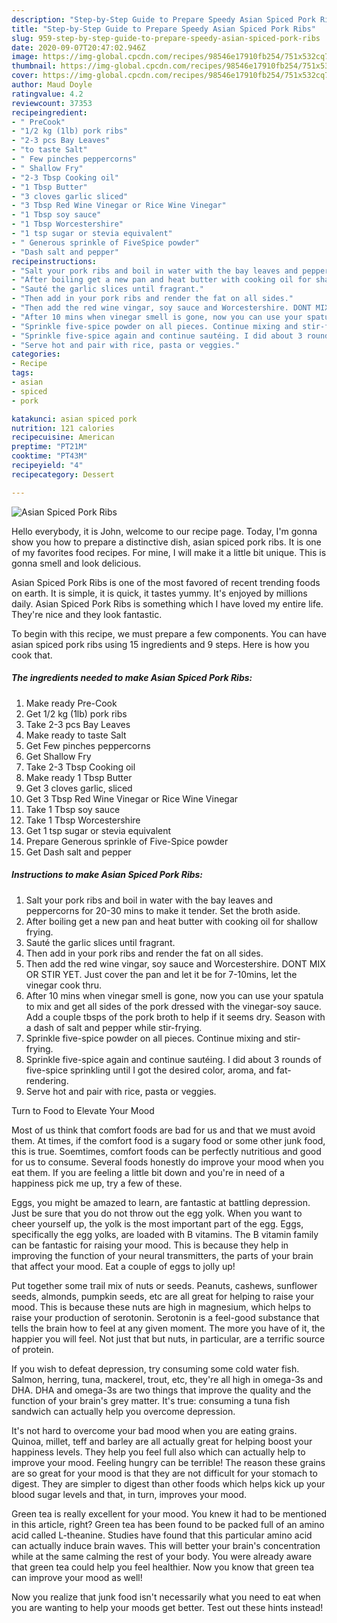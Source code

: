 ```yaml
---
description: "Step-by-Step Guide to Prepare Speedy Asian Spiced Pork Ribs"
title: "Step-by-Step Guide to Prepare Speedy Asian Spiced Pork Ribs"
slug: 959-step-by-step-guide-to-prepare-speedy-asian-spiced-pork-ribs
date: 2020-09-07T20:47:02.946Z
image: https://img-global.cpcdn.com/recipes/98546e17910fb254/751x532cq70/asian-spiced-pork-ribs-recipe-main-photo.jpg
thumbnail: https://img-global.cpcdn.com/recipes/98546e17910fb254/751x532cq70/asian-spiced-pork-ribs-recipe-main-photo.jpg
cover: https://img-global.cpcdn.com/recipes/98546e17910fb254/751x532cq70/asian-spiced-pork-ribs-recipe-main-photo.jpg
author: Maud Doyle
ratingvalue: 4.2
reviewcount: 37353
recipeingredient:
- " PreCook"
- "1/2 kg (1lb) pork ribs"
- "2-3 pcs Bay Leaves"
- "to taste Salt"
- " Few pinches peppercorns"
- " Shallow Fry"
- "2-3 Tbsp Cooking oil"
- "1 Tbsp Butter"
- "3 cloves garlic sliced"
- "3 Tbsp Red Wine Vinegar or Rice Wine Vinegar"
- "1 Tbsp soy sauce"
- "1 Tbsp Worcestershire"
- "1 tsp sugar or stevia equivalent"
- " Generous sprinkle of FiveSpice powder"
- "Dash salt and pepper"
recipeinstructions:
- "Salt your pork ribs and boil in water with the bay leaves and peppercorns for 20-30 mins to make it tender. Set the broth aside."
- "After boiling get a new pan and heat butter with cooking oil for shallow frying."
- "Sauté the garlic slices until fragrant."
- "Then add in your pork ribs and render the fat on all sides."
- "Then add the red wine vingar, soy sauce and Worcestershire. DONT MIX OR STIR YET. Just cover the pan and let it be for 7-10mins, let the vinegar cook thru."
- "After 10 mins when vinegar smell is gone, now you can use your spatula to mix and get all sides of the pork dressed with the vinegar-soy sauce. Add a couple tbsps of the pork broth to help if it seems dry. Season with a dash of salt and pepper while stir-frying."
- "Sprinkle five-spice powder on all pieces. Continue mixing and stir-frying."
- "Sprinkle five-spice again and continue sautéing. I did about 3 rounds of five-spice sprinkling until I got the desired color, aroma, and fat-rendering."
- "Serve hot and pair with rice, pasta or veggies."
categories:
- Recipe
tags:
- asian
- spiced
- pork

katakunci: asian spiced pork 
nutrition: 121 calories
recipecuisine: American
preptime: "PT21M"
cooktime: "PT43M"
recipeyield: "4"
recipecategory: Dessert

---
```



![Asian Spiced Pork Ribs](https://img-global.cpcdn.com/recipes/98546e17910fb254/751x532cq70/asian-spiced-pork-ribs-recipe-main-photo.jpg)

Hello everybody, it is John, welcome to our recipe page. Today, I'm gonna show you how to prepare a distinctive dish, asian spiced pork ribs. It is one of my favorites food recipes. For mine, I will make it a little bit unique. This is gonna smell and look delicious.

Asian Spiced Pork Ribs is one of the most favored of recent trending foods on earth. It is simple, it is quick, it tastes yummy. It's enjoyed by millions daily. Asian Spiced Pork Ribs is something which I have loved my entire life. They're nice and they look fantastic.




To begin with this recipe, we must prepare a few components. You can have asian spiced pork ribs using 15 ingredients and 9 steps. Here is how you cook that.

<!--inarticleads1-->

##### The ingredients needed to make Asian Spiced Pork Ribs:

1. Make ready  Pre-Cook
1. Get 1/2 kg (1lb) pork ribs
1. Take 2-3 pcs Bay Leaves
1. Make ready to taste Salt
1. Get  Few pinches peppercorns
1. Get  Shallow Fry
1. Take 2-3 Tbsp Cooking oil
1. Make ready 1 Tbsp Butter
1. Get 3 cloves garlic, sliced
1. Get 3 Tbsp Red Wine Vinegar or Rice Wine Vinegar
1. Take 1 Tbsp soy sauce
1. Take 1 Tbsp Worcestershire
1. Get 1 tsp sugar or stevia equivalent
1. Prepare  Generous sprinkle of Five-Spice powder
1. Get Dash salt and pepper




<!--inarticleads2-->

##### Instructions to make Asian Spiced Pork Ribs:

1. Salt your pork ribs and boil in water with the bay leaves and peppercorns for 20-30 mins to make it tender. Set the broth aside.
1. After boiling get a new pan and heat butter with cooking oil for shallow frying.
1. Sauté the garlic slices until fragrant.
1. Then add in your pork ribs and render the fat on all sides.
1. Then add the red wine vingar, soy sauce and Worcestershire. DONT MIX OR STIR YET. Just cover the pan and let it be for 7-10mins, let the vinegar cook thru.
1. After 10 mins when vinegar smell is gone, now you can use your spatula to mix and get all sides of the pork dressed with the vinegar-soy sauce. Add a couple tbsps of the pork broth to help if it seems dry. Season with a dash of salt and pepper while stir-frying.
1. Sprinkle five-spice powder on all pieces. Continue mixing and stir-frying.
1. Sprinkle five-spice again and continue sautéing. I did about 3 rounds of five-spice sprinkling until I got the desired color, aroma, and fat-rendering.
1. Serve hot and pair with rice, pasta or veggies.




Turn to Food to Elevate Your Mood


Most of us think that comfort foods are bad for us and that we must avoid them. At times, if the comfort food is a sugary food or some other junk food, this is true. Soemtimes, comfort foods can be perfectly nutritious and good for us to consume. Several foods honestly do improve your mood when you eat them. If you are feeling a little bit down and you're in need of a happiness pick me up, try a few of these.

Eggs, you might be amazed to learn, are fantastic at battling depression. Just be sure that you do not throw out the egg yolk. When you want to cheer yourself up, the yolk is the most important part of the egg. Eggs, specifically the egg yolks, are loaded with B vitamins. The B vitamin family can be fantastic for raising your mood. This is because they help in improving the function of your neural transmitters, the parts of your brain that affect your mood. Eat a couple of eggs to jolly up!

Put together some trail mix of nuts or seeds. Peanuts, cashews, sunflower seeds, almonds, pumpkin seeds, etc are all great for helping to raise your mood. This is because these nuts are high in magnesium, which helps to raise your production of serotonin. Serotonin is a feel-good substance that tells the brain how to feel at any given moment. The more you have of it, the happier you will feel. Not just that but nuts, in particular, are a terrific source of protein.

If you wish to defeat depression, try consuming some cold water fish. Salmon, herring, tuna, mackerel, trout, etc, they're all high in omega-3s and DHA. DHA and omega-3s are two things that improve the quality and the function of your brain's grey matter. It's true: consuming a tuna fish sandwich can actually help you overcome depression. 

It's not hard to overcome your bad mood when you are eating grains. Quinoa, millet, teff and barley are all actually great for helping boost your happiness levels. They help you feel full also which can actually help to improve your mood. Feeling hungry can be terrible! The reason these grains are so great for your mood is that they are not difficult for your stomach to digest. They are simpler to digest than other foods which helps kick up your blood sugar levels and that, in turn, improves your mood.

Green tea is really excellent for your mood. You knew it had to be mentioned in this article, right? Green tea has been found to be packed full of an amino acid called L-theanine. Studies have found that this particular amino acid can actually induce brain waves. This will better your brain's concentration while at the same calming the rest of your body. You were already aware that green tea could help you feel healthier. Now you know that green tea can improve your mood as well!

Now you realize that junk food isn't necessarily what you need to eat when you are wanting to help your moods get better. Test out  these hints  instead!

